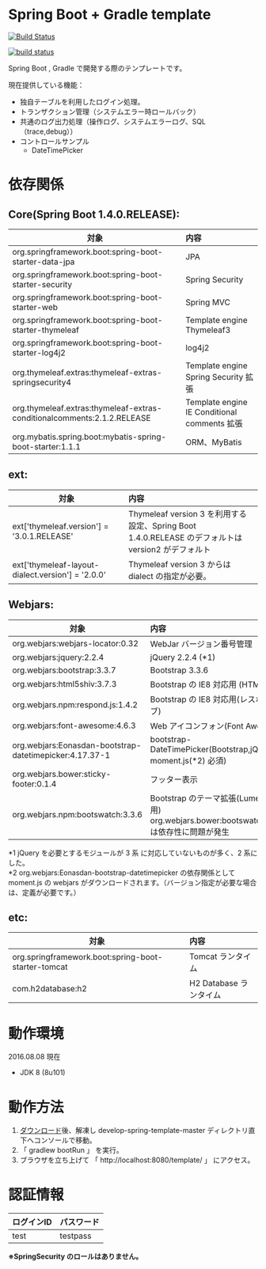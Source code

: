 Spring Boot + Gradle template
=============

[![Build Status](https://travis-ci.org/hosomi/develop-spring-template.svg?branch=master)](https://travis-ci.org/hosomi/develop-spring-template)

[![build status](https://circleci.com/gh/hosomi/develop-spring-template.svg?style=shield&circle-token=9a9efeb27aabd4d1173951957f233d05f246d6c0)](https://circleci.com/gh/hosomi/develop-spring-template)



Spring Boot , Gradle で開発する際のテンプレートです。  

現在提供している機能：
* 独自テーブルを利用したログイン処理。
* トランザクション管理（システムエラー時ロールバック）
* 共通のログ出力処理（操作ログ、システムエラーログ、SQL（trace,debug））
* コントロールサンプル
  * DateTimePicker

# 依存関係  

## Core(Spring Boot 1.4.0.RELEASE):

| 対象        | 内容  |
| ------------- | :----- |
| org.springframework.boot:spring-boot-starter-data-jpa | JPA |
| org.springframework.boot:spring-boot-starter-security | Spring Security |
| org.springframework.boot:spring-boot-starter-web | Spring MVC |
| org.springframework.boot:spring-boot-starter-thymeleaf | Template engine Thymeleaf3|
| org.springframework.boot:spring-boot-starter-log4j2 | log4j2 |
| org.thymeleaf.extras:thymeleaf-extras-springsecurity4 | Template engine Spring Security 拡張 |
| org.thymeleaf.extras:thymeleaf-extras-conditionalcomments:2.1.2.RELEASE | Template engine IE Conditional comments 拡張 |
| org.mybatis.spring.boot:mybatis-spring-boot-starter:1.1.1 | ORM、MyBatis |

## ext:

| 対象        | 内容  |
| ------------- | :----- |
| ext['thymeleaf.version'] = '3.0.1.RELEASE' | Thymeleaf version 3 を利用する設定、Spring Boot 1.4.0.RELEASE のデフォルトは version2 がデフォルト |
| ext['thymeleaf-layout-dialect.version'] = '2.0.0' | Thymeleaf version 3 からは dialect の指定が必要。 |

## Webjars:

| 対象        | 内容  |
| ------------- | :----- |
| org.webjars:webjars-locator:0.32 | WebJar バージョン番号管理 |
| org.webjars:jquery:2.2.4 | jQuery 2.2.4 (*1) |
| org.webjars:bootstrap:3.3.7 | Bootstrap 3.3.6 |
| org.webjars:html5shiv:3.7.3 | Bootstrap の IE8 対応用 (HTML5) |
| org.webjars.npm:respond.js:1.4.2 | Bootstrap の IE8 対応用(レスポンシブ) |
| org.webjars:font-awesome:4.6.3 | Web アイコンフォン(Font Awesome) |
| org.webjars:Eonasdan-bootstrap-datetimepicker:4.17.37-1 | bootstrap-DateTimePicker(Bootstrap,jQuery, moment.js(*2) 必須) |
| org.webjars.bower:sticky-footer:0.1.4 | フッター表示 |
| org.webjars.npm:bootswatch:3.3.6 | Bootstrap のテーマ拡張(Lumen を適用) org.webjars.bower:bootswatch:3.3.7 は依存性に問題が発生 |



*1 jQuery を必要とするモジュールが 3 系 に対応していないものが多く、2 系にした。  
*2 org.webjars:Eonasdan-bootstrap-datetimepicker の依存関係として moment.js の webjars がダウンロードされます。（バージョン指定が必要な場合は、定義が必要です。）

## etc:

| 対象        | 内容  |
| ------------- | :----- |
| org.springframework.boot:spring-boot-starter-tomcat | Tomcat ランタイム |
| com.h2database:h2| H2 Database ランタイム |


# 動作環境

2016.08.08 現在  

* JDK 8 (8u101)


# 動作方法

1. [ダウンロード](https://github.com/hosomi/develop-spring-template/archive/master.zip "ダウンロード")後、解凍し develop-spring-template-master ディレクトリ直下へコンソールで移動。
2. 「 gradlew bootRun 」 を実行。
3. ブラウザを立ち上げて 「 http://localhost:8080/template/ 」 にアクセス。


# 認証情報

| ログインID       | パスワード  |
| ------------- | ----- |
| test | testpass |

**※SpringSecurity  のロールはありません。**

